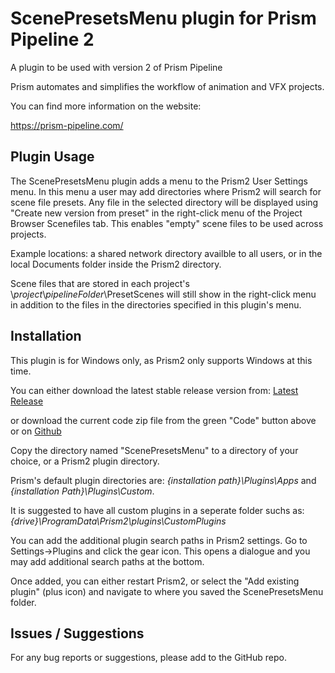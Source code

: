 # **ScenePresetsMenu plugin for Prism Pipeline 2**
A plugin to be used with version 2 of Prism Pipeline 

Prism automates and simplifies the workflow of animation and VFX projects.

You can find more information on the website:

https://prism-pipeline.com/


## **Plugin Usage**

The ScenePresetsMenu plugin adds a menu to the Prism2 User Settings menu.  In this menu a user may add directories where Prism2 will search for scene file presets.  Any file in the selected directory will be displayed using "Create new version from preset" in the right-click menu of the Project Browser Scenefiles tab.  This enables "empty" scene files to be used across projects.

Example locations: a shared network directory availble to all users, or in the local Documents folder inside the Prism2 directory.

Scene files that are stored in each project's \\*project*\\*pipelineFolder*\PresetScenes will still show in the right-click menu in addition to the files in the directories specified in this plugin's menu. 




## **Installation**

This plugin is for Windows only, as Prism2 only supports Windows at this time.

You can either download the latest stable release version from: [Latest Release](https://github.com/AltaArts/ScenePresetsMenu--Prism-Plugin/releases/latest)

or download the current code zip file from the green "Code" button above or on [Github](https://github.com/JBreckeen/ScenePresetsMenu--Prism-Plugin/tree/main)

Copy the directory named "ScenePresetsMenu" to a directory of your choice, or a Prism2 plugin directory.

Prism's default plugin directories are: *{installation path}\Plugins\Apps* and *{installation Path}\Plugins\Custom*.

It is suggested to have all custom plugins in a seperate folder suchs as: *{drive}\ProgramData\Prism2\plugins\CustomPlugins*

You can add the additional plugin search paths in Prism2 settings.  Go to Settings->Plugins and click the gear icon.  This opens a dialogue and you may add additional search paths at the bottom.

Once added, you can either restart Prism2, or select the "Add existing plugin" (plus icon) and navigate to where you saved the ScenePresetsMenu folder.


## **Issues / Suggestions**

For any bug reports or suggestions, please add to the GitHub repo.